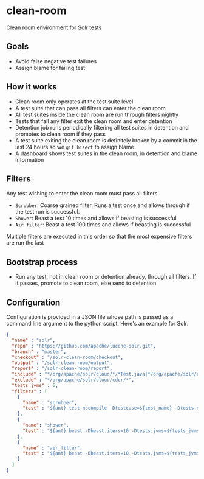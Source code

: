 # clean-room

Clean room environment for Solr tests

## Goals

* Avoid false negative test failures
* Assign blame for failing test

## How it works

* Clean room only operates at the test suite level
* A test suite that can pass all filters can enter the clean room
* All test suites inside the clean room are run through filters nightly
* Tests that fail any filter exit the clean room and enter detention
* Detention job runs periodically filtering all test suites in detention and promotes to clean room if they pass
* A test suite exiting the clean room is definitely broken by a commit in the last 24 hours so we `git bisect` to assign blame
* A dashboard shows test suites in the clean room, in detention and blame information

## Filters

Any test wishing to enter the clean room must pass all filters

* `Scrubber`: Coarse grained filter. Runs a test once and allows through if the test run is successful.
* `Shower`: Beast a test 10 times and allows if beasting is successful
* `Air filter`: Beast a test 100 times and allows if beasting is successful

Multiple filters are executed in this order so that the most expensive filters are run the last

## Bootstrap process

* Run any test, not in clean room or detention already, through all filters. If it passes, promote to clean room, else send to detention

## Configuration

Configuration is provided in a JSON file whose path is passed as a command line argument to the python script. Here's an example for Solr:

```json
{
  "name" : "solr",
  "repo" : "https://github.com/apache/lucene-solr.git",
  "branch" : "master",
  "checkout" : "/solr-clean-room/checkout",
  "output" : "/solr-clean-room/output",
  "report" : "/solr-clean-room/report",
  "include" : "*/org/apache/solr/cloud/*/*Test.java|*/org/apache/solr/cloud/*/Test*.java",
  "exclude" : "*/org/apache/solr/cloud/cdcr/*",
  "tests_jvms" : 6,
  "filters" : [
    {
      "name" : "scrubber",
      "test" : "${ant} test-nocompile -Dtestcase=${test_name} -Dtests.nightly=false -Dtests.badapples=false -Dtests.awaitsfix=false"
    },
    {
      "name": "shower",
      "test" : "${ant} beast -Dbeast.iters=10 -Dtests.jvms=${tests_jvms} -Dtests.dups=2 -Dtestcase=${test_name} -Dtests.nightly=false -Dtests.badapples=false -Dtests.awaitsfix=false"
    },
    {
      "name" : "air_filter",
      "test" : "${ant} beast -Dbeast.iters=10 -Dtests.jvms=${tests_jvms} -Dtests.dups=2 -Dtestcase=${test_name} -Dtests.nightly=false -Dtests.badapples=false -Dtests.awaitsfix=false"
    }
  ]
}
``` 